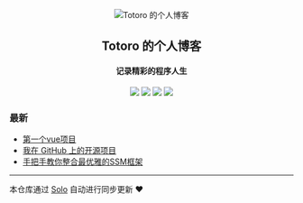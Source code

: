<p align="center"><img alt="Totoro 的个人博客" src="https://static.b3log.org/images/brand/solo-32.png"></p><h2 align="center">
Totoro 的个人博客
</h2>

<h4 align="center">记录精彩的程序人生</h4>
<p align="center"><a title="Totoro 的个人博客" target="_blank" href="https://github.com/Totoro-JJ/solo-blog"><img src="https://img.shields.io/github/last-commit/Totoro-JJ/solo-blog.svg?style=flat-square&color=FF9900"></a>
<a title="GitHub repo size in bytes" target="_blank" href="https://github.com/Totoro-JJ/solo-blog"><img src="https://img.shields.io/github/repo-size/Totoro-JJ/solo-blog.svg?style=flat-square"></a>
<a title="Solo Version" target="_blank" href="https://github.com/88250/solo/releases"><img src="https://img.shields.io/badge/solo-3.6.6-f1e05a.svg?style=flat-square&color=blueviolet"></a>
<a title="Hits" target="_blank" href="https://github.com/88250/hits"><img src="https://hits.b3log.org/Totoro-JJ/solo-blog.svg"></a></p>

### 最新

* [第一个vue项目](http://myhert.cn/solo-v3.6.6/articles/2019/11/30/1575082817052.html)
* [我在 GitHub 上的开源项目](http://myhert.cn/solo-v3.6.6/my-github-repos)
* [手把手教你整合最优雅的SSM框架](http://myhert.cn/solo-v3.6.6/articles/2019/11/07/1573135312909.html)



---

本仓库通过 [Solo](https://github.com/88250/solo) 自动进行同步更新 ❤️ 